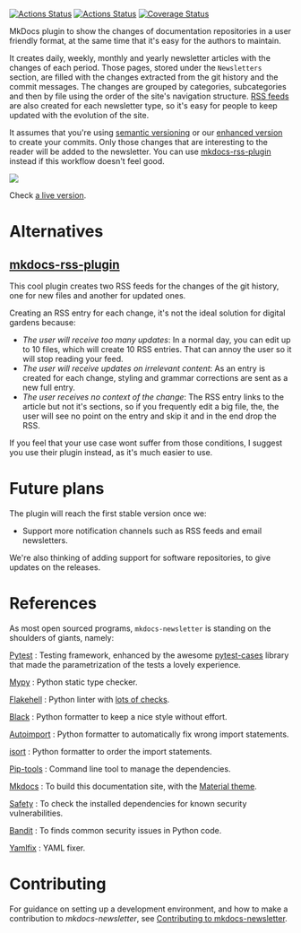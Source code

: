 [![Actions Status](https://github.com/lyz-code/mkdocs-newsletter/workflows/Tests/badge.svg)](https://github.com/lyz-code/mkdocs-newsletter/actions)
[![Actions Status](https://github.com/lyz-code/mkdocs-newsletter/workflows/Build/badge.svg)](https://github.com/lyz-code/mkdocs-newsletter/actions)
[![Coverage Status](https://coveralls.io/repos/github/lyz-code/mkdocs-newsletter/badge.svg?branch=master)](https://coveralls.io/github/lyz-code/mkdocs-newsletter?branch=master)

MkDocs plugin to show the changes of documentation repositories in a user
friendly format, at the same time that it's easy for the authors to maintain.

It creates daily, weekly, monthly and yearly newsletter articles with the
changes of each period. Those pages, stored under the `Newsletters` section, are
filled with the changes extracted from the git history and the commit messages.
The changes are grouped by categories, subcategories and then by file using the
order of the site's navigation structure. [RSS feeds](rss_feeds.md) are also
created for each newsletter type, so it's easy for people to keep updated with
the evolution of the site.

It assumes that you're using [semantic versioning](https://semver.org/) or our
[enhanced version](#commit-message-guidelines) to create your commits. Only
those changes that are interesting to the reader will be added to the
newsletter. You can use
[mkdocs-rss-plugin](https://github.com/Guts/mkdocs-rss-plugin) instead if this
workflow doesn't feel good.

![ ](screencast.gif)

Check [a live
version](https://lyz-code.github.io/blue-book/newsletter/0_newsletter_index/).

# Alternatives

## [mkdocs-rss-plugin](https://github.com/Guts/mkdocs-rss-plugin)

This cool plugin creates two RSS feeds for the changes of the git history, one
for new files and another for updated ones.

Creating an RSS entry for each change, it's not the ideal solution for digital
gardens because:

* *The user will receive too many updates*: In a normal day, you can edit up to
    10 files, which will create 10 RSS entries. That can annoy the user so it
    will stop reading your feed.
* *The user will receive updates on irrelevant content*: As an entry is created
    for each change, styling and grammar corrections are sent as a new full
    entry.
* *The user receives no context of the change*: The RSS entry links to the
    article but not it's sections, so if you frequently edit a big file, the,
    the user will see no point on the entry and skip it and in the end drop the
    RSS.

If you feel that your use case wont suffer from those conditions, I suggest you
use their plugin instead, as it's much easier to use.

# Future plans

The plugin will reach the first stable version once we:

* Support more notification channels such as RSS feeds and email newsletters.

We're also thinking of adding support for software repositories, to give updates
on the releases.

# References

As most open sourced programs, `mkdocs-newsletter` is standing on the shoulders of
giants, namely:

[Pytest](https://docs.pytest.org/en/latest)
: Testing framework, enhanced by the awesome
    [pytest-cases](https://smarie.github.io/python-pytest-cases/) library that made
    the parametrization of the tests a lovely experience.

[Mypy](https://mypy.readthedocs.io/en/stable/)
: Python static type checker.

[Flakehell](https://github.com/life4/flakehell)
: Python linter with [lots of
    checks](https://lyz-code.github.io/blue-book/devops/flakehell/#plugins).

[Black](https://black.readthedocs.io/en/stable/)
: Python formatter to keep a nice style without effort.

[Autoimport](https://github.com/lyz-code/autoimport)
: Python formatter to automatically fix wrong import statements.

[isort](https://github.com/timothycrosley/isort)
: Python formatter to order the import statements.

[Pip-tools](https://github.com/jazzband/pip-tools)
: Command line tool to manage the dependencies.

[Mkdocs](https://www.mkdocs.org/)
: To build this documentation site, with the
[Material theme](https://squidfunk.github.io/mkdocs-material).

[Safety](https://github.com/pyupio/safety)
: To check the installed dependencies for known security vulnerabilities.

[Bandit](https://bandit.readthedocs.io/en/latest/)
: To finds common security issues in Python code.

[Yamlfix](https://github.com/lyz-code/yamlfix)
: YAML fixer.

# Contributing

For guidance on setting up a development environment, and how to make
a contribution to *mkdocs-newsletter*, see [Contributing to
mkdocs-newsletter](https://lyz-code.github.io/mkdocs-newsletter/contributing).
